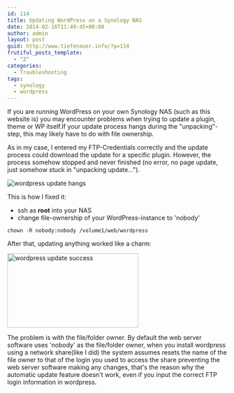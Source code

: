 ```yaml
---
id: 114
title: Updating WordPress on a Synology NAS
date: 2014-02-16T11:49:45+00:00
author: admin
layout: post
guid: http://www.tiefenauer.info/?p=114
frutiful_posts_template:
  - "2"
categories:
  - Troubleshooting
tags:
  - synology
  - wordpress
---
```

If you are running WordPress on your own Synology NAS (such as this website is) you may encounter problems when trying to update a plugin, theme or WP itself.If your update process hangs during the "unpacking"-step, this may likely have to do with file ownership.

As in my case, I entered my FTP-Credentials correctly and the update process could download the update for a specific plugin. However, the process somehow stopped and never finished (no error, no page update, just somehow stuck in "unpacking update...").

![wordpress update hangs](/assets/img/wp-content/uploads/2014/02/wp1-300x56.png)

This is how I fixed it:

* ssh as **root** into your NAS
* change file-ownership of your WordPress-instance to 'nobody'

```
chown -R nobody:nobody /volume1/web/wordpress
```


After that, updating anything worked like a charm:

<a href="/assets/img/wp-content/uploads/2014/02/wp2.png" rel="lightbox[114]"><img src="/assets/img/wp-content/uploads/2014/02/wp2-300x170.png" alt="wordpress update success" width="300" height="170" /></a>

The problem is with the file/folder owner. By default the web server software uses 'nobody' as the file/folder owner, when you install wordpress using a network share(like I did) the system assumes resets the name of the file owner to that of the login you used to access the share preventing the web server software making any changes, that's the reason why the automatic update feature doesn't work, even if you input the correct FTP login information in wordpress.